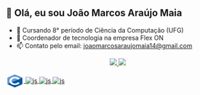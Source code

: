 
##

## :space_invader: Olá, eu sou João Marcos Araújo Maia

- 🔭 Cursando 8° período de Ciência da Computação (UFG)
- 🌱 Coordenador de tecnologia na empresa Flex ON
- 📫 Contato pelo email: joaomarcosaraujomaia14@gmail.com





<div align="center">
  <a href="https://github.com/jonhmaia">
  <img height="165em" src="https://github-readme-stats.vercel.app/api?username=jonhmaia&show_icons=true&theme=dark&include_all_commits=true&count_private=true"/>
  <img height="165em" src="https://github-readme-stats.vercel.app/api/top-langs/?username=jonhmaia&layout=compact&langs_count=7&theme=dark"/>
</div>

<div style="display: inline_block"><br>
  <img align="center" alt="Csharp" height="30" width="40" src="https://raw.githubusercontent.com/devicons/devicon/master/icons/c/c-original.svg">
 <img align="center" alt="js" height="30" width="40" src="https://raw.githubusercontent.com/jmnote/z-icons/master/svg/javascript.svg">
 <img align="center" alt="js" height="30" width="40" src="https://raw.githubusercontent.com/jmnote/z-icons/master/svg/java.svg">
  <img align="center" alt="js" height="30" width="40" src="https://raw.githubusercontent.com/jmnote/z-icons/master/svg/python.svg">

</div>

##



   



